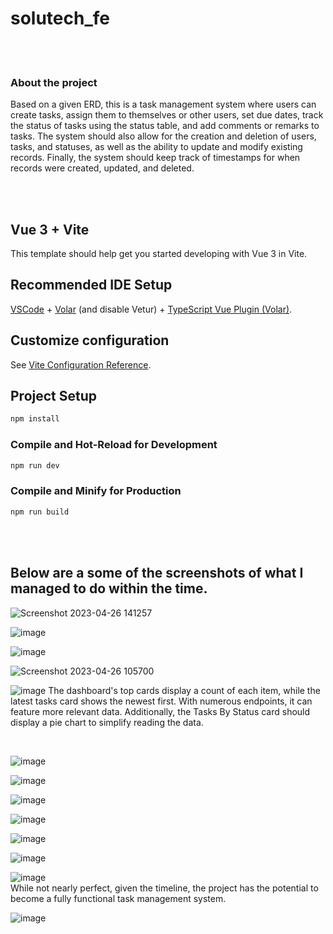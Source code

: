 
# solutech_fe
<br><br>

### About the project
<p>Based on a given ERD, this is a task management system where users can create tasks, assign them to themselves or other users, set due dates, track the status of tasks using the status table, and add comments or remarks to tasks. The system should also allow for the creation and deletion of users, tasks, and statuses, as well as the ability to update and modify existing records. Finally, the system should keep track of timestamps for when records were created, updated, and deleted.</p>

<br><br>


## Vue 3 + Vite

This template should help get you started developing with Vue 3 in Vite.<br>

## Recommended IDE Setup

[VSCode](https://code.visualstudio.com/) + [Volar](https://marketplace.visualstudio.com/items?itemName=Vue.volar) (and disable Vetur) + [TypeScript Vue Plugin (Volar)](https://marketplace.visualstudio.com/items?itemName=Vue.vscode-typescript-vue-plugin).<br>

## Customize configuration

See [Vite Configuration Reference](https://vitejs.dev/config/).<br>

## Project Setup 

```sh
npm install
```

### Compile and Hot-Reload for Development

```sh
npm run dev
```

### Compile and Minify for Production

```sh
npm run build

```
<br><br>

## Below are a some of the screenshots of what I managed to do within the time.

![Screenshot 2023-04-26 141257](https://user-images.githubusercontent.com/56028045/234558759-80760054-8783-4f61-ae58-fa292e59c052.png) <br>

![image](https://user-images.githubusercontent.com/56028045/234581928-cdf1ef5a-3826-4579-bfdc-c16bb6476ed2.png) <br>

![image](https://user-images.githubusercontent.com/56028045/234582144-b1e0ebd7-ff13-4fe6-af44-d0cb4576576e.png) <br>

![Screenshot 2023-04-26 105700](https://user-images.githubusercontent.com/56028045/234561025-c1f14814-2743-443d-bce9-632ee5f56881.png) <br>

![image](https://user-images.githubusercontent.com/56028045/234561898-e770b2e7-dac1-4478-a67c-371a62fbcf6d.png)
The dashboard's top cards display a count of each item, while the latest tasks card shows the newest first. With numerous endpoints, it can feature more relevant data. Additionally, the Tasks By Status card should display a pie chart to simplify reading the data.

<br>

![image](https://user-images.githubusercontent.com/56028045/234562838-ee0cb1d0-66d5-4ad7-a766-6292f14a52b2.png) <br>

![image](https://user-images.githubusercontent.com/56028045/234563466-2657d8de-66c0-4251-a425-34359440e835.png) <br>

![image](https://user-images.githubusercontent.com/56028045/234563647-bf02b696-a8cd-48f2-bf1b-0df042fa4a73.png) <br>

![image](https://user-images.githubusercontent.com/56028045/234563204-d1d53991-e68e-4b6a-b5ac-e7bd45e52450.png) <br>

![image](https://user-images.githubusercontent.com/56028045/234563822-f475749b-1f73-460a-8d6a-832864f43fd8.png) <br>

![image](https://user-images.githubusercontent.com/56028045/234564098-355ad351-f148-49fa-9b84-712c0760ee18.png) <br>

![image](https://user-images.githubusercontent.com/56028045/234585829-7ad47c6a-1cf8-4bd4-bda3-520dba8a697d.png) <br>
While not nearly perfect, given the timeline, the project has the potential to become a fully functional task management system. <br> 

![image](https://user-images.githubusercontent.com/56028045/234564358-6fb50f66-ab70-4860-a648-fd3cc4b9c466.png)


